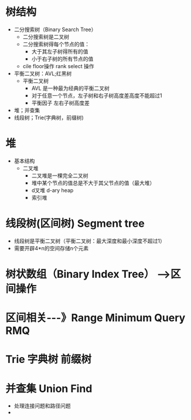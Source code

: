 # 树结构

- 二分搜索树（Binary Search Tree）
    - 二分搜索树是二叉树
    - 二分搜索树得每个节点的值：
        - 大于其左子树得所有的值
        - 小于右子树的所有节点的值
    - cile floor操作 rank select 操作
- 平衡二叉树：AVL;红黑树
  - 平衡二叉树
    - AVL 是一种最为经典的平衡二叉树
    - 对于任意一个节点，左子树和右子树高度差高度不能超过1
    - 平衡因子 左右子树高度差
- 堆；并查集
- 线段树；Trie(字典树，前缀树)

# 堆

- 基本结构
    - 二叉堆
        - 二叉堆是一棵完全二叉树
        - 堆中某个节点的值总是不大于其父节点的值（最大堆）
        - d叉堆 d-ary heap
        - 索引堆

# 线段树(区间树) Segment tree

- 线段树是平衡二叉树（平衡二叉树：最大深度和最小深度不超过1）
- 需要开辟4*n的空间存储n个元素

# 树状数组（Binary Index Tree） -->区间操作

# 区间相关---》Range Minimum Query RMQ

# Trie 字典树 前缀树

# 并查集 Union Find

- 处理连接问题和路径问题
- 